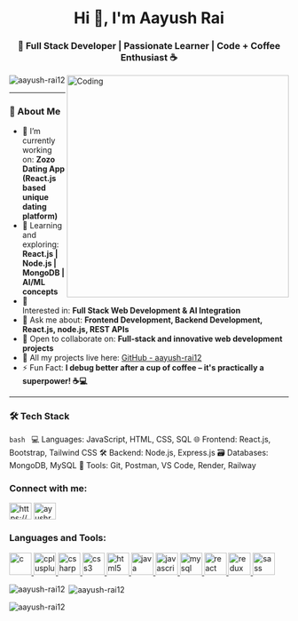 <h1 align="center">Hi 👋, I'm Aayush Rai</h1>
<h3 align="center">🚀 Full Stack Developer | Passionate Learner | Code + Coffee Enthusiast ☕</h3>

<img align="right" alt="Coding" width="400" src="https://media.tenor.com/rePDfDWO3XoAAAAd/hacking.gif">

<p align="left">
  <img src="https://komarev.com/ghpvc/?username=aayush-rai12&label=Profile%20views&color=0e75b6&style=flat" alt="aayush-rai12" />
</p>

---

### 🚀 About Me

- 🔭 I’m currently working on: **Zozo Dating App (React.js based unique dating platform)**
- 🌱 Learning and exploring: **React.js | Node.js | MongoDB | AI/ML concepts**
- 👀 Interested in: **Full Stack Web Development & AI Integration**
- 💬 Ask me about: **Frontend Development, Backend Development, React.js, node.js, REST APIs**
- 🤝 Open to collaborate on: **Full-stack and innovative web development projects**
- 📂 All my projects live here: [GitHub - aayush-rai12](https://github.com/aayush-rai12)
- ⚡ Fun Fact: **I debug better after a cup of coffee – it's practically a superpower! ☕💻**

---

### 🛠️ Tech Stack

```bash ```
💻 Languages:        JavaScript, HTML, CSS, SQL
🌐 Frontend:         React.js, Bootstrap, Tailwind CSS
🛠️ Backend:          Node.js, Express.js
🗃️ Databases:        MongoDB, MySQL
🔧 Tools:            Git, Postman, VS Code, Render, Railway


<h3 align="left">Connect with me:</h3>
<p align="left">
<a href="https://linkedin.com/in/https://www.linkedin.com/in/aayush-rai-b25006219/" target="blank"><img align="center" src="https://raw.githubusercontent.com/rahuldkjain/github-profile-readme-generator/master/src/images/icons/Social/linked-in-alt.svg" alt="https://www.linkedin.com/in/aayush-rai-b25006219/" height="30" width="40" /></a>
<a href="https://instagram.com/ayushrai1210" target="blank"><img align="center" src="https://raw.githubusercontent.com/rahuldkjain/github-profile-readme-generator/master/src/images/icons/Social/instagram.svg" alt="ayushrai1210" height="30" width="40" /></a>
</p>

<h3 align="left">Languages and Tools:</h3>
<p align="left"> <a href="https://www.cprogramming.com/" target="_blank" rel="noreferrer"> <img src="https://raw.githubusercontent.com/devicons/devicon/master/icons/c/c-original.svg" alt="c" width="40" height="40"/> </a> <a href="https://www.w3schools.com/cpp/" target="_blank" rel="noreferrer"> <img src="https://raw.githubusercontent.com/devicons/devicon/master/icons/cplusplus/cplusplus-original.svg" alt="cplusplus" width="40" height="40"/> </a> <a href="https://www.w3schools.com/cs/" target="_blank" rel="noreferrer"> <img src="https://raw.githubusercontent.com/devicons/devicon/master/icons/csharp/csharp-original.svg" alt="csharp" width="40" height="40"/> </a> <a href="https://www.w3schools.com/css/" target="_blank" rel="noreferrer"> <img src="https://raw.githubusercontent.com/devicons/devicon/master/icons/css3/css3-original-wordmark.svg" alt="css3" width="40" height="40"/> </a> <a href="https://www.w3.org/html/" target="_blank" rel="noreferrer"> <img src="https://raw.githubusercontent.com/devicons/devicon/master/icons/html5/html5-original-wordmark.svg" alt="html5" width="40" height="40"/> </a> <a href="https://www.java.com" target="_blank" rel="noreferrer"> <img src="https://raw.githubusercontent.com/devicons/devicon/master/icons/java/java-original.svg" alt="java" width="40" height="40"/> </a> <a href="https://developer.mozilla.org/en-US/docs/Web/JavaScript" target="_blank" rel="noreferrer"> <img src="https://raw.githubusercontent.com/devicons/devicon/master/icons/javascript/javascript-original.svg" alt="javascript" width="40" height="40"/> </a> <a href="https://www.mysql.com/" target="_blank" rel="noreferrer"> <img src="https://raw.githubusercontent.com/devicons/devicon/master/icons/mysql/mysql-original-wordmark.svg" alt="mysql" width="40" height="40"/> </a> <a href="https://reactjs.org/" target="_blank" rel="noreferrer"> <img src="https://raw.githubusercontent.com/devicons/devicon/master/icons/react/react-original-wordmark.svg" alt="react" width="40" height="40"/> </a> <a href="https://redux.js.org" target="_blank" rel="noreferrer"> <img src="https://raw.githubusercontent.com/devicons/devicon/master/icons/redux/redux-original.svg" alt="redux" width="40" height="40"/> </a> <a href="https://sass-lang.com" target="_blank" rel="noreferrer"> <img src="https://raw.githubusercontent.com/devicons/devicon/master/icons/sass/sass-original.svg" alt="sass" width="40" height="40"/> </a> </p>

<p><img align="left" src="https://github-readme-stats.vercel.app/api/top-langs?username=aayush-rai12&show_icons=true&locale=en&layout=compact" alt="aayush-rai12" /></p>

<p>&nbsp;<img align="center" src="https://github-readme-stats.vercel.app/api?username=aayush-rai12&show_icons=true&locale=en" alt="aayush-rai12" /></p>

<p><img align="center" src="https://github-readme-streak-stats.herokuapp.com/?user=aayush-rai12&" alt="aayush-rai12" /></p>
